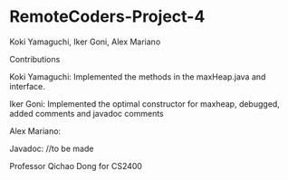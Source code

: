 # RemoteCoders-Project-4

Koki Yamaguchi, Iker Goni, Alex Mariano

Contributions

Koki Yamaguchi: Implemented the methods in the maxHeap.java and interface.

Iker Goni: Implemented the optimal constructor for maxheap, debugged, added comments and javadoc comments

Alex Mariano: 

Javadoc: //to be made

Professor Qichao Dong for CS2400
